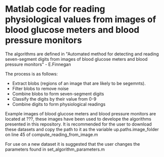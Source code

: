 # Matlab code for reading physiological values from images of blood glucose meters and blood pressure monitors #

The algorithms are defined in "Automated method for detecting and reading seven-segment digits from images of blood glucose meters and blood pressure monitors" - E.Finnegan

The process is as follows:

* Extract blobs (regions of an image that are likely to be segemnts).
* Filter blobs to remove noise
* Combine blobs to form seven-segment digits
* Classify the digits by their value from 0-9
* Combine digits to form physiological readings

Example images of blood glucose meters and blood pressure monitors are located at ???, these images have been used to develope the algorithms presented in this repository. It is recommended for the user to download these datasets and copy the path to it as the variable up.paths.image_folder on line 45 of compute_reading_from_image.m

For use on a new dataset it is suggested that the user changes the parameters found in set_algorithm_parameters.m

